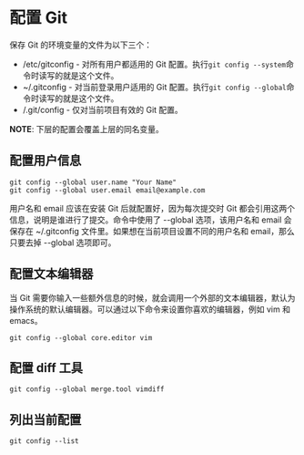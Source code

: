 配置 Git
===================

保存 Git 的环境变量的文件为以下三个：

 *	/etc/gitconfig - 对所有用户都适用的 Git 配置。执行`git config --system`命令时读写的就是这个文件。
 *	~/.gitconfig - 对当前登录用户适用的 Git 配置。执行`git config --global`命令时读写的就是这个文件。
 *	<git-repo>/.git/config - 仅对当前项目有效的 Git 配置。

**NOTE**: 下层的配置会覆盖上层的同名变量。

## 配置用户信息

    git config --global user.name "Your Name"
    git config --global user.email email@example.com

用户名和 email 应该在安装 Git 后就配置好，因为每次提交时 Git 都会引用这两个信息，说明是谁进行了提交。命令中使用了 --global 选项，该用户名和 email 会保存在 ~/.gitconfig 文件里。如果想在当前项目设置不同的用户名和 email，那么只要去掉 --global 选项即可。

## 配置文本编辑器

当 Git 需要你输入一些额外信息的时候，就会调用一个外部的文本编辑器，默认为操作系统的默认编辑器。可以通过以下命令来设置你喜欢的编辑器，例如 vim 和 emacs。

    git config --global core.editor vim

## 配置 diff 工具

    git config --global merge.tool vimdiff

## 列出当前配置

    git config --list
